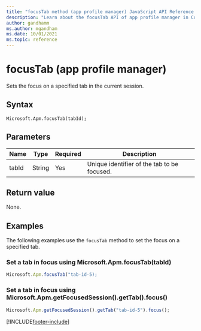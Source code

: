 ```yaml
---
title: "focusTab method (app profile manager) JavaScript API Reference | MicrosoftDocs"
description: "Learn about the focusTab API of app profile manager in Customer Service workspace."
author: gandhamm
ms.author: mgandham
ms.date: 10/01/2021
ms.topic: reference
---
```


# focusTab (app profile manager)

Sets the focus on a specified tab in the current session.

## Syntax

`Microsoft.Apm.focusTab(tabId);`

## Parameters

| Name      | Type | Required| Description                                    |
|-----------------|----------|--------------|------------------------------------------------------|
| tabId           | String   | Yes          | Unique identifier of the tab to be focused. |

## Return value

None.

## Examples

The following examples use the `focusTab` method to set the focus on a specified tab.

### Set a tab in focus using Microsoft.Apm.focusTab(tabId)

 ```JavaScript
Microsoft.Apm.focusTab("tab-id-5);
```

### Set a tab in focus using Microsoft.Apm.getFocusedSession().getTab().focus()

```JavaScript
Microsoft.Apm.getFocusedSession().getTab("tab-id-5").focus();
```



[!INCLUDE[footer-include](../../../../includes/footer-banner.md)]

